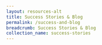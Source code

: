 ```yaml
---
layout: resources-alt
title: Success Stories & Blog
permalink: /success-and-blog
breadcrumb: Success Stories & Blog
collection_name: success-stories
---
```

